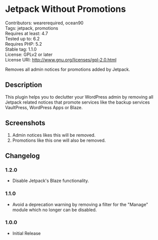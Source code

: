 # Jetpack Without Promotions #

Contributors: wearerequired, ocean90  
Tags: jetpack, promotions  
Requires at least: 4.7  
Tested up to: 6.2  
Requires PHP: 5.2  
Stable tag: 1.1.0  
License: GPLv2 or later  
License URI: http://www.gnu.org/licenses/gpl-2.0.html  

Removes all admin notices for promotions added by Jetpack.

## Description ##

This plugin helps you to declutter your WordPress admin by removing all Jetpack related notices that promote services like the backup services VaultPress, WordPress Apps or Blaze.

## Screenshots ##

1. Admin notices likes this will be removed.
2. Promotions like this one will also be removed.

## Changelog ##

### 1.2.0 ##
* Disable Jetpack's Blaze functionality.

### 1.1.0 ###
* Avoid a deprecation warning by removing a filter for the "Manage" module which no longer can be disabled.

### 1.0.0 ###
* Initial Release
